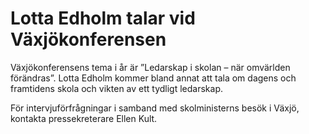 # Lotta Edholm talar vid Växjökonferensen

Växjökonferensens tema i år är ”Ledarskap i skolan – när omvärlden förändras”. Lotta Edholm kommer bland annat att tala om dagens och framtidens skola och vikten av ett tydligt ledarskap.

För intervjuförfrågningar i samband med skolministerns besök i Växjö, kontakta pressekreterare Ellen Kult.
